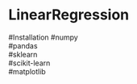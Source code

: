 # LinearRegression

#Installation
#numpy <br />
#pandas <br />
#sklearn <br />
#scikit-learn <br />
#matplotlib